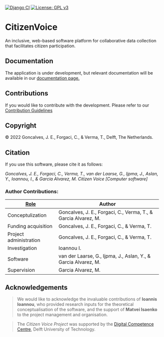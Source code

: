 [![Django CI](https://github.com/CUSP-Urban-Science-and-Policy/Citizen-Voice/actions/workflows/django-ci.yml/badge.svg)](https://github.com/CUSP-Urban-Science-and-Policy/Citizen-Voice/actions/workflows/django-ci.yml)
[![License: GPL v3](https://img.shields.io/badge/License-GPLv3-blue.svg)](https://www.gnu.org/licenses/gpl-3.0)
# CitizenVoice
An inclusive, web-based software platform for collaborative data collection that facilitates citizen participation.

## Documentation

The application is under development, but relevant documentation will be available in our [documentation page.](https://citizenvoice.readthedocs.io)

## Contributions

If you would like to contribute with the development. Please refer to our [Contribution Guidelines](CONTRIBUTING.md)

## Copyright

&copy; 2022 Goncalves, J. E., Forgaci, C., & Verma, T., Delft, The Netherlands. 

## Citation
If you use this software, please cite it as follows:

*Goncalves, J. E., Forgaci, C., Verma, T., van der Laarse, G., Ijpma, J., Aslan, Y., Ioannou, I., & Garcia Alvarez, M. Citizen Voice [Computer software]*

### Author Contributions:

| [Role](https://credit.niso.org/contributor-roles-defined/) | Author |
|------|--------|
| Conceptulization | Goncalves, J. E., Forgaci, C., Verma, T., & Garcia Alvarez, M. |
| Funding acquisition | Goncalves, J. E., Forgaci, C., & Verma, T.|
| Project administration | Goncalves, J. E., Forgaci, C., & Verma, T. |
| Investigation | Ioannou I. |
| Software | van der Laarse, G., Ijpma, J., Aslan, Y., & Garcia Alvarez, M. |
| Supervision | Garcia Alvarez, M. |


## Acknowledgements

> We would like to acknowledge the invaluable contributions of **Ioannis Ioannou**, who provided research inputs for the theoretical conceptualisation of the software, and the support of **Matvei Isaenko** to the project management and organisation.

> The *Citizen Voice Project* was supported by the [Digital Competence Centre](https://dcc.tudelft.nl/), Delft University of Technology. 
